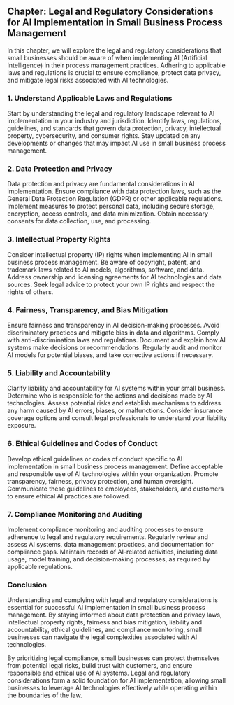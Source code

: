 Chapter: Legal and Regulatory Considerations for AI Implementation in Small Business Process Management
-------------------------------------------------------------------------------------------------------

In this chapter, we will explore the legal and regulatory considerations that small businesses should be aware of when implementing AI (Artificial Intelligence) in their process management practices. Adhering to applicable laws and regulations is crucial to ensure compliance, protect data privacy, and mitigate legal risks associated with AI technologies.

### 1. Understand Applicable Laws and Regulations

Start by understanding the legal and regulatory landscape relevant to AI implementation in your industry and jurisdiction. Identify laws, regulations, guidelines, and standards that govern data protection, privacy, intellectual property, cybersecurity, and consumer rights. Stay updated on any developments or changes that may impact AI use in small business process management.

### 2. Data Protection and Privacy

Data protection and privacy are fundamental considerations in AI implementation. Ensure compliance with data protection laws, such as the General Data Protection Regulation (GDPR) or other applicable regulations. Implement measures to protect personal data, including secure storage, encryption, access controls, and data minimization. Obtain necessary consents for data collection, use, and processing.

### 3. Intellectual Property Rights

Consider intellectual property (IP) rights when implementing AI in small business process management. Be aware of copyright, patent, and trademark laws related to AI models, algorithms, software, and data. Address ownership and licensing agreements for AI technologies and data sources. Seek legal advice to protect your own IP rights and respect the rights of others.

### 4. Fairness, Transparency, and Bias Mitigation

Ensure fairness and transparency in AI decision-making processes. Avoid discriminatory practices and mitigate bias in data and algorithms. Comply with anti-discrimination laws and regulations. Document and explain how AI systems make decisions or recommendations. Regularly audit and monitor AI models for potential biases, and take corrective actions if necessary.

### 5. Liability and Accountability

Clarify liability and accountability for AI systems within your small business. Determine who is responsible for the actions and decisions made by AI technologies. Assess potential risks and establish mechanisms to address any harm caused by AI errors, biases, or malfunctions. Consider insurance coverage options and consult legal professionals to understand your liability exposure.

### 6. Ethical Guidelines and Codes of Conduct

Develop ethical guidelines or codes of conduct specific to AI implementation in small business process management. Define acceptable and responsible use of AI technologies within your organization. Promote transparency, fairness, privacy protection, and human oversight. Communicate these guidelines to employees, stakeholders, and customers to ensure ethical AI practices are followed.

### 7. Compliance Monitoring and Auditing

Implement compliance monitoring and auditing processes to ensure adherence to legal and regulatory requirements. Regularly review and assess AI systems, data management practices, and documentation for compliance gaps. Maintain records of AI-related activities, including data usage, model training, and decision-making processes, as required by applicable regulations.

### Conclusion

Understanding and complying with legal and regulatory considerations is essential for successful AI implementation in small business process management. By staying informed about data protection and privacy laws, intellectual property rights, fairness and bias mitigation, liability and accountability, ethical guidelines, and compliance monitoring, small businesses can navigate the legal complexities associated with AI technologies.

By prioritizing legal compliance, small businesses can protect themselves from potential legal risks, build trust with customers, and ensure responsible and ethical use of AI systems. Legal and regulatory considerations form a solid foundation for AI implementation, allowing small businesses to leverage AI technologies effectively while operating within the boundaries of the law.
